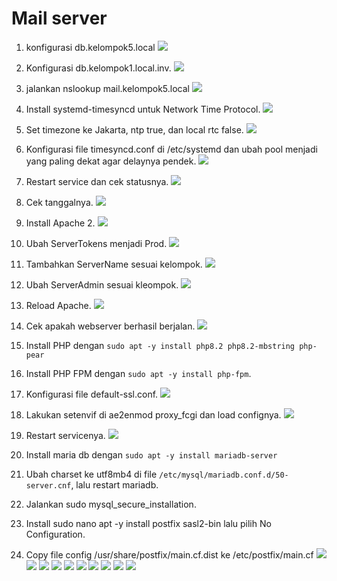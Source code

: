 # Mail server

1. konfigurasi db.kelompok5.local
![](../assets/1.png)
2. Konfigurasi db.kelompok1.local.inv.
![](../assets/2.png)
3. jalankan nslookup mail.kelompok5.local
![](../assets/3.png)
4. Install systemd-timesyncd untuk Network Time Protocol.
![](../assets/4.png)
5. Set timezone ke Jakarta, ntp true, dan local rtc false.
![](../assets/5.png)

6. Konfigurasi file timesyncd.conf di /etc/systemd dan ubah pool menjadi yang paling dekat agar delaynya pendek.
![](../assets/6.png)

7. Restart service dan cek statusnya.
![](../assets/7.png)

8. Cek tanggalnya.
![](../assets/8.png)

9. Install Apache 2.
![](../assets/9.png)

10. Ubah ServerTokens menjadi Prod.
![](../assets/10.png)

11. Tambahkan ServerName sesuai kelompok.
![](../assets/11.png)

12. Ubah ServerAdmin sesuai kleompok.
![](../assets/12.png)

13. Reload Apache.
![](../assets/13.png)

14. Cek apakah webserver berhasil berjalan.
![](../assets/14.png)

15. Install PHP dengan `sudo apt -y install php8.2 php8.2-mbstring php-pear`

16. Install PHP FPM dengan `sudo apt -y install php-fpm`.

17. Konfigurasi file default-ssl.conf.
![](../assets/17.png)


18. Lakukan setenvif di ae2enmod proxy_fcgi dan load confignya.
![](../assets/18.png)

19. Restart servicenya.
![](../assets/19.png)

20. Install maria db dengan `sudo apt -y install mariadb-server`

21. Ubah charset ke utf8mb4 di file `/etc/mysql/mariadb.conf.d/50-server.cnf`, lalu restart mariadb.

22. Jalankan sudo mysql_secure_installation.

23. Install sudo nano apt -y install postfix sasl2-bin lalu pilih No Configuration.

24. Copy file config /usr/share/postfix/main.cf.dist ke /etc/postfix/main.cf
![](../assets/24.png)
![](../assets/24-b.png)
![](../assets/24-c.png)
![](../assets/24-d.png)
![](../assets/24-e.png)
![](../assets/24-f.png)
![](../assets/24-g.png)
![](../assets/24-h.png)
![](../assets/249.png)
![](../assets/24j.png)